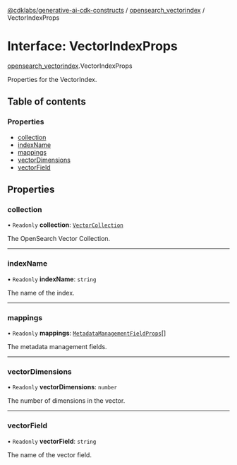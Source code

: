 [@cdklabs/generative-ai-cdk-constructs](../README.md) / [opensearch\_vectorindex](../modules/opensearch_vectorindex.md) / VectorIndexProps

# Interface: VectorIndexProps

[opensearch\_vectorindex](../modules/opensearch_vectorindex.md).VectorIndexProps

Properties for the VectorIndex.

## Table of contents

### Properties

- [collection](opensearch_vectorindex.VectorIndexProps.md#collection)
- [indexName](opensearch_vectorindex.VectorIndexProps.md#indexname)
- [mappings](opensearch_vectorindex.VectorIndexProps.md#mappings)
- [vectorDimensions](opensearch_vectorindex.VectorIndexProps.md#vectordimensions)
- [vectorField](opensearch_vectorindex.VectorIndexProps.md#vectorfield)

## Properties

### collection

• `Readonly` **collection**: [`VectorCollection`](../classes/opensearchserverless.VectorCollection.md)

The OpenSearch Vector Collection.

___

### indexName

• `Readonly` **indexName**: `string`

The name of the index.

___

### mappings

• `Readonly` **mappings**: [`MetadataManagementFieldProps`](opensearch_vectorindex.MetadataManagementFieldProps.md)[]

The metadata management fields.

___

### vectorDimensions

• `Readonly` **vectorDimensions**: `number`

The number of dimensions in the vector.

___

### vectorField

• `Readonly` **vectorField**: `string`

The name of the vector field.
